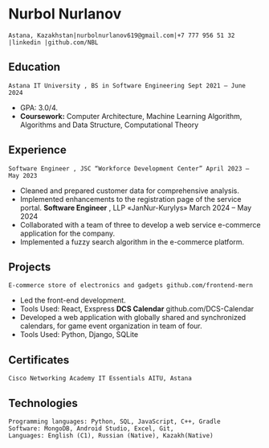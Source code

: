 # Nurbol Nurlanov

```
Astana, Kazakhstan|nurbolnurlanov619@gmail.com|+7 777 956 51 32 |linkedin |github.com/NBL
```
## Education

```
Astana IT University , BS in Software Engineering Sept 2021 – June 2024
```
- GPA: 3.0/4.
- **Coursework:** Computer Architecture, Machine Learning Algorithm, Algorithms and Data Structure,
    Computational Theory

## Experience

```
Software Engineer , JSC “Workforce Development Center” April 2023 – May 2023
```
- Cleaned and prepared customer data for comprehensive analysis.
- Implemented enhancements to the registration page of the service portal.
**Software Engineer** , LLP «JanNur-Kurylys» March 2024 – May 2024
- Collaborated with a team of three to develop a web service e-commerce application for the company.
- Implemented a fuzzy search algorithm in the e-commerce platform.

## Projects

```
E-commerce store of electronics and gadgets github.com/frontend-mern
```
- Led the front-end development.
- Tools Used: React, Exspress
**DCS Calendar** github.com/DCS-Calendar
- Developed a web application with globally shared and synchronized calendars, for game event organization in
    team of four.
- Tools Used: Python, Django, SQLite

## Certificates

```
Cisco Networking Academy IT Essentials AITU, Astana
```
## Technologies

```
Programming languages: Python, SQL, JavaScript, C++, Gradle
Software: MongoDB, Android Studio, Excel, Git,
Languages: English (C1), Russian (Native), Kazakh(Native)
```

